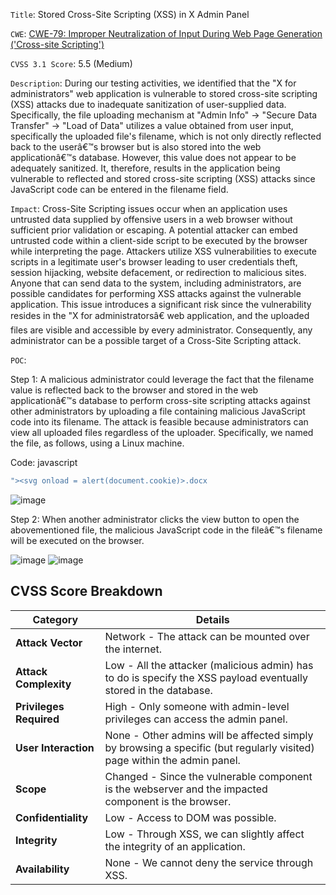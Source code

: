 ﻿---
aliases:
 - "Example 1: Reporting Stored XSS"
sticker: lucide//bug
---
`Title`: Stored Cross-Site Scripting (XSS) in X Admin Panel

`CWE`: [CWE-79: Improper Neutralization of Input During Web Page Generation ('Cross-site Scripting')](https://cwe.mitre.org/data/definitions/79.html)

`CVSS 3.1 Score`: 5.5 (Medium)

`Description`: During our testing activities, we identified that the "X for administrators" web application is vulnerable to stored cross-site scripting (XSS) attacks due to inadequate sanitization of user-supplied data. Specifically, the file uploading mechanism at "Admin Info" -> "Secure Data Transfer" -> "Load of Data" utilizes a value obtained from user input, specifically the uploaded file's filename, which is not only directly reflected back to the userâ€™s browser but is also stored into the web applicationâ€™s database. However, this value does not appear to be adequately sanitized. It, therefore, results in the application being vulnerable to reflected and stored cross-site scripting (XSS) attacks since JavaScript code can be entered in the filename field.

`Impact`: Cross-Site Scripting issues occur when an application uses untrusted data supplied by offensive users in a web browser without sufficient prior validation or escaping. A potential attacker can embed untrusted code within a client-side script to be executed by the browser while interpreting the page. Attackers utilize XSS vulnerabilities to execute scripts in a legitimate user's browser leading to user credentials theft, session hijacking, website defacement, or redirection to malicious sites. Anyone that can send data to the system, including administrators, are possible candidates for performing XSS attacks against the vulnerable application. This issue introduces a significant risk since the vulnerability resides in the "X for administratorsâ€ web application, and the uploaded files are visible and accessible by every administrator. Consequently, any administrator can be a possible target of a Cross-Site Scripting attack.

`POC`:

Step 1: A malicious administrator could leverage the fact that the filename value is reflected back to the browser and stored in the web applicationâ€™s database to perform cross-site scripting attacks against other administrators by uploading a file containing malicious JavaScript code into its filename. The attack is feasible because administrators can view all uploaded files regardless of the uploader. Specifically, we named the file, as follows, using a Linux machine.

Code: javascript

```javascript
"><svg onload = alert(document.cookie)>.docx
```

![image](https://academy.hackthebox.com/storage/modules/161/2.png)

Step 2: When another administrator clicks the view button to open the abovementioned file, the malicious JavaScript code in the fileâ€™s filename will be executed on the browser.

![image](https://academy.hackthebox.com/storage/modules/161/3.png) ![image](https://academy.hackthebox.com/storage/modules/161/4.png)


## CVSS Score Breakdown

| **Category** | **Details** |
| ----------------------- | ----------------------------------------------------------------------------------------------------------------------- |
| **Attack Vector** | Network - The attack can be mounted over the internet. |
| **Attack Complexity** | Low - All the attacker (malicious admin) has to do is specify the XSS payload eventually stored in the database. |
| **Privileges Required** | High - Only someone with admin-level privileges can access the admin panel. |
| **User Interaction** | None - Other admins will be affected simply by browsing a specific (but regularly visited) page within the admin panel. |
| **Scope** | Changed - Since the vulnerable component is the webserver and the impacted component is the browser. |
| **Confidentiality** | Low - Access to DOM was possible. |
| **Integrity** | Low - Through XSS, we can slightly affect the integrity of an application. |
| **Availability** | None - We cannot deny the service through XSS. |

